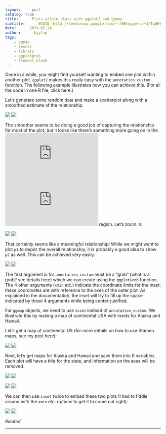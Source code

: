 ```yaml
---
layout:     post
catalog: true
title:      Plots within plots with ggplot2 and ggmap
subtitle:      转载自：http://feedproxy.google.com/~r/RBloggers/~3/TqUHYJ3PIGU/
date:      2019-02-24
author:      kjytay
tags:
    - ggmap
    - insets
    - library
    - ggplotgrob
    - element_blank
---
```






Once in a while, you might find yourself wanting to embed one plot within another plot. `ggplot2` makes this really easy with the `annotation_custom` function. The following example illustrates how you can achieve this. (For all the code in one R file, click here.)

Let’s generate some random data and make a scatterplot along with a smoothed estimate of the relationship:

![](https://statisticaloddsandends.files.wordpress.com/2019/02/plot1-1.png?w=456)
![](https://statisticaloddsandends.files.wordpress.com/2019/02/plot1-1.png?w=456)


The smoother seems to be doing a good job of capturing the relationship for most of the plot, but it looks like there’s something more going on in the ![](https://s0.wp.com/latex.php?latex=x+%5Cin+%5B0%2C+0.5%5D&bg=ffffff&%23038;fg=333333&%23038;s=0)
![](https://s0.wp.com/latex.php?latex=x+%5Cin+%5B0%2C+0.5%5D&bg=ffffff&%23038;fg=333333&%23038;s=0)
 region. Let’s zoom in:

![](https://statisticaloddsandends.files.wordpress.com/2019/02/plot2-1.png?w=456)
![](https://statisticaloddsandends.files.wordpress.com/2019/02/plot2-1.png?w=456)


That certainly seems like a meaningful relationship! While we might want to plot `p1` to depict the overall relationship, it is probably a good idea to show `p2` as well. This can be achieved very easily:

![](https://statisticaloddsandends.files.wordpress.com/2019/02/plot3-1.png?w=456)
![](https://statisticaloddsandends.files.wordpress.com/2019/02/plot3-1.png?w=456)


The first argument is for `annotation_custom` must be a “grob” (what is a grob? see details here) which we can create using the `ggplotGrob` function. The 4 other arguments (`xmin` etc.) indicate the coordinate limits for the inset: these coordinates are with reference to the axes of the outer plot. As explained in the documentation, the inset will try to fill up the space indicated by these 4 arguments while being center-justified.

For `ggmap` objects, we need to use `inset` instead of `annotation_custom`. We illustrate this by making a map of continental USA with insets for Alaska and Hawaii.

Let’s get a map of continental US (for more details on how to use Stamen maps, see my post here):

![](https://statisticaloddsandends.files.wordpress.com/2019/02/map1.png?w=456)
![](https://statisticaloddsandends.files.wordpress.com/2019/02/map1.png?w=456)


Next, let’s get maps for Alaska and Hawaii and save them into R variables. Each plot will have a title for the state, and information on the axes will be removed.

![](https://statisticaloddsandends.files.wordpress.com/2019/02/map2.png?w=456)
![](https://statisticaloddsandends.files.wordpress.com/2019/02/map2.png?w=456)


![](https://statisticaloddsandends.files.wordpress.com/2019/02/map3.png?w=456)
![](https://statisticaloddsandends.files.wordpress.com/2019/02/map3.png?w=456)


We can then use `inset` twice to embed these two plots (I had to fiddle around with the `xmin` etc. options to get it to come out right):

![](https://statisticaloddsandends.files.wordpress.com/2019/02/map4-1.png?w=450#038;h=299)
![](https://statisticaloddsandends.files.wordpress.com/2019/02/map4-1.png?w=450&h=299&fit=584%2C299)



*Related*








---
